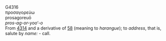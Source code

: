 <body>
  <p>G4316<br>  προσαγορεύω  <br> prosagoreuō  <br><i>pros-ag-or-yoo‘-o </i><br>From <a href="g4314.htm">4314</a> and a derivative of <a href="g0058.htm">58</a> (meaning to <i>harangue</i>); to <i>address</i>, that is, salute by <i>name:</i> - call.<br></p>
 </body>